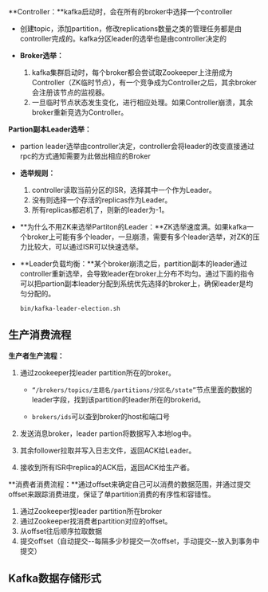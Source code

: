 

**Controller：**kafka启动时，会在所有的broker中选择一个controller

- 创建topic，添加partition，修改replications数量之类的管理任务都是由controller完成的。kafka分区leader的选举也是由controller决定的

- **Broker选举：**
  1. kafka集群启动时，每个broker都会尝试取Zookeeper上注册成为Controller（ZK临时节点），有一个竞争成为Controller之后，其余broker会注册该节点的监视器。
  2. 一旦临时节点状态发生变化，进行相应处理。如果Controller崩溃，其余broker重新竞选为Controller。

**Partion副本Leader选举：**

- partion leader选举由controller决定，controller会将leader的改变直接通过rpc的方式通知需要为此做出相应的Broker

- **选举规则：**

  1. controller读取当前分区的ISR，选择其中一个作为Leader。
  2. 没有则选择一个存活的replicas作为Leader。
  3. 所有replicas都宕机了，则新的leader为-1。

- **为什么不用ZK来选举Partiton的Leader：**ZK选举速度满。如果kafka一个broker上可能有多个leader，一旦崩溃，需要有多个leader选举，对ZK的压力比较大，可以通过ISR可以快速选举。

- **Leader负载均衡：**某个broker崩溃之后，partition副本的leader通过controller重新选举，会导致leader在broker上分布不均匀。通过下面的指令可以把partion副本leader分配到系统优先选择的broker上，确保leader是均匀分配的。

  ```
  bin/kafka-leader-election.sh
  ```

## 生产消费流程

**生产者生产流程：**

1. 通过zookeeper找leader partition所在的broker。

   - `“/brokers/topics/主题名/partitions/分区名/state”`节点里面的数据的leader字段，找到该partition的leader所在的brokerid。

   - `brokers/ids`可以查到broker的host和端口号

2. 发送消息broker，leader partion将数据写入本地log中。

3. 其余follower拉取并写入日志文件，返回ACK给Leader。

4. 接收到所有ISR中replica的ACK后，返回ACK给生产者。

**消费者消费流程：**通过offset来确定自己可以消费的数据范围，并通过提交offset来跟踪消费进度，保证了单partition消费的有序性和容错性。

1. 通过Zookeeper找leader partition所在broker
2. 通过Zookeeper找消费者partition对应的offset。
3. 从offset往后顺序拉取数据
4. 提交offset（自动提交--每隔多少秒提交一次offset，手动提交--放入到事务中提交）

## Kafka数据存储形式

